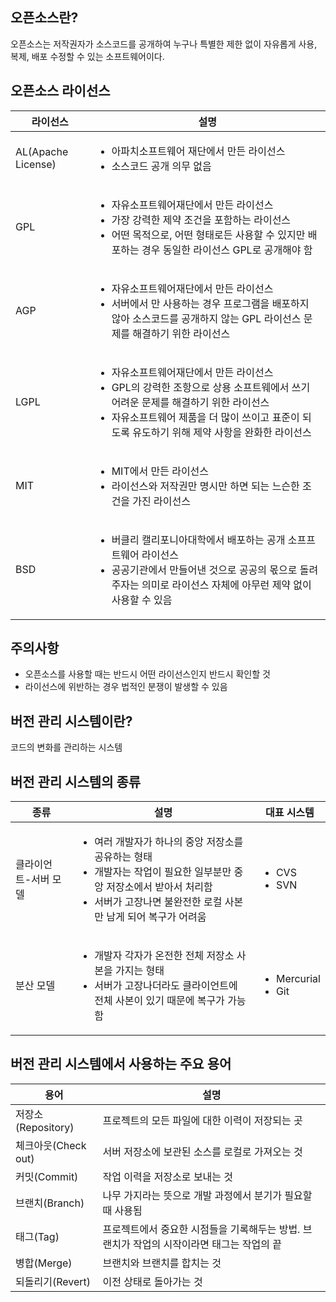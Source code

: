 ## 오픈소스란?
오픈소스는 저작권자가 소스코드를 공개하여 누구나 특별한 제한 없이 자유롭게 사용, 복제, 배포 수정할 수 있는 소프트웨어이다.

## 오픈소스 라이선스
라이선스 | 설명
--- | ---
AL(Apache License) | <ul><li>아파치소프트웨어 재단에서 만든 라이선스</li><li>소스코드 공개 의무 없음</li><ul>
GPL | <ul><li>자유소프트웨어재단에서 만든 라이선스</li><li>가장 강력한 제약 조건을 포함하는 라이선스</li><li>어떤 목적으로, 어떤 형태로든 사용할 수 있지만 배포하는 경우 동일한 라이선스 GPL로 공개해야 함</li><ul>
AGP | <ul><li>자유소프트웨어재단에서 만든 라이선스</li><li>서버에서 만 사용하는 경우 프로그램을 배포하지 않아 소스코드를 공개하지 않는 GPL 라이선스 문제를 해결하기 위한 라이선스 </li><ul>
LGPL | <ul><li>자유소프트웨어재단에서 만든 라이선스</li><li>GPL의 강력한 조항으로 상용 소프트웨에서 쓰기 어려운 문제를 해결하기 위한 라이선스</li><li>자유소프트웨어 제품을 더 많이 쓰이고 표준이 되도록 유도하기 위해 제약 사항을 완화한 라이선스</li><ul>
MIT | <ul><li>MIT에서 만든 라이선스</li><li>라이선스와 저작권만 명시만 하면 되는 느슨한 조건을 가진 라이선스</li><ul>
BSD | <ul><li>버클리 캘리포니아대학에서 배포하는 공개 소프프트웨어 라이선스</li><li>공공기관에서 만들어낸 것으로 공공의 몫으로 돌려주자는 의미로 라이선스 자체에 아무런 제약 없이 사용할 수 있음</li><ul>

## 주의사항
 * 오픈소스를 사용할 때는 반드시 어떤 라이선스인지 반드시 확인할 것
 * 라이선스에 위반하는 경우 법적인 분쟁이 발생할 수 있음

## 버전 관리 시스템이란?
코드의 변화를 관리하는 시스템

## 버전 관리 시스템의 종류
종류 | 설명 | 대표 시스템
--- | --- | ---
클라이언트-서버 모델 | <ul><li>여러 개발자가 하나의 중앙 저장소를 공유하는 형태</li><li>개발자는 작업이 필요한 일부분만 중앙 저장소에서 받아서 처리함</li><li>서버가 고장나면 불완전한 로컬 사본만 남게 되어 복구가 어려움</li><ul> | <ul><li> CVS </li><li>SVN</li><ul>
분산 모델 | <ul><li>개발자 각자가 온전한 전체 저장소 사본을 가지는 형태</li><li>서버가 고장나더라도 클라이언트에 전체 사본이 있기 때문에 복구가 가능함</li><ul> | <ul><li> Mercurial </li><li>Git</li><ul>

## 버전 관리 시스템에서 사용하는 주요 용어
용어 | 설명
--- | ---
저장소(Repository) | 프로젝트의 모든 파일에 대한 이력이 저장되는 곳
체크아웃(Check out) | 서버 저장소에 보관된 소스를 로컬로 가져오는 것
커밋(Commit) | 작업 이력을 저장소로 보내는 것
브랜치(Branch) | 나무 가지라는 뜻으로 개발 과정에서 분기가 필요할 때 사용됨
태그(Tag) | 프로젝트에서 중요한 시점들을 기록해두는 방법. 브랜치가 작업의 시작이라면 태그는 작업의 끝
병합(Merge) | 브랜치와 브랜치를 합치는 것
되돌리기(Revert) | 이전 상태로 돌아가는 것
